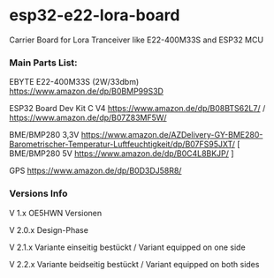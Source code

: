 # esp32-e22-lora-board
Carrier Board for Lora Tranceiver like E22-400M33S and ESP32 MCU

### Main Parts List:

EBYTE E22-400M33S (2W/33dbm) https://www.amazon.de/dp/B0BMP99S3D

ESP32 Board Dev Kit C V4 https://www.amazon.de/dp/B08BTS62L7/ / https://www.amazon.de/dp/B07Z83MF5W/

BME/BMP280 3,3V https://www.amazon.de/AZDelivery-GY-BME280-Barometrischer-Temperatur-Luftfeuchtigkeit/dp/B07FS95JXT/
[ BME/BMP280 5V https://www.amazon.de/dp/B0C4L8BKJP/ ]

GPS https://www.amazon.de/dp/B0D3DJ58R8/



### Versions Info
V 1.x    OE5HWN Versionen

V 2.0.x  Design-Phase

V 2.1.x  Variante einseitig bestückt / Variant equipped on one side

V 2.2.x  Variante beidseitig bestückt / Variant equipped on both sides

